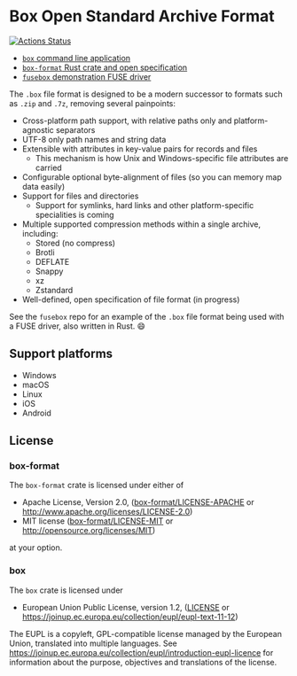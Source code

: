 # Box Open Standard Archive Format

[![Actions Status](https://github.com/bbqsrc/box/workflows/Continuous%20Integration/badge.svg)](https://github.com/bbqsrc/box/actions)

* [`box` command line application](box)
* [`box-format` Rust crate and open specification](box-format)
* [`fusebox` demonstration FUSE driver](fusebox)

The `.box` file format is designed to be a modern successor to formats such as `.zip` and `.7z`,
removing several painpoints:

* Cross-platform path support, with relative paths only and platform-agnostic separators
* UTF-8 only path names and string data
* Extensible with attributes in key-value pairs for records and files
  * This mechanism is how Unix and Windows-specific file attributes are carried
* Configurable optional byte-alignment of files (so you can memory map data easily)
* Support for files and directories
  * Support for symlinks, hard links and other platform-specific specialities is coming
* Multiple supported compression methods within a single archive, including:
  * Stored (no compress)
  * Brotli
  * DEFLATE
  * Snappy
  * xz
  * Zstandard
* Well-defined, open specification of file format (in progress)

See the `fusebox` repo for an example of the `.box` file format being used with a FUSE driver, also
written in Rust. :smile:

## Support platforms

* Windows
* macOS
* Linux
* iOS
* Android

## License

### box-format

The `box-format` crate is licensed under either of

 * Apache License, Version 2.0, ([box-format/LICENSE-APACHE](box-format/LICENSE-APACHE) or http://www.apache.org/licenses/LICENSE-2.0)
 * MIT license ([box-format/LICENSE-MIT](box-format/LICENSE-MIT) or http://opensource.org/licenses/MIT)

at your option.

### box

The `box` crate is licensed under

* European Union Public License, version 1.2, ([LICENSE](LICENSE) or https://joinup.ec.europa.eu/collection/eupl/eupl-text-11-12)

The EUPL is a copyleft, GPL-compatible license managed by the European Union, translated into multiple languages. See https://joinup.ec.europa.eu/collection/eupl/introduction-eupl-licence for information about the purpose, objectives and translations of the license.